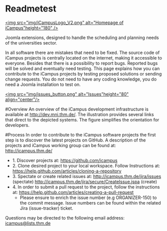 # Readmetest

<a href="http://icampus.thm.de"><img src="img/iCampusLogo_V2.png" 
alt="Homepage of iCampus"height="180" /></a>

Joomla extensions, designed to handle the scheduling and planning needs of the universities sector. 

In all software there are mistakes that need to be fixed. The source
code of iCampus projects is centrally located on the internet, making it
accessible to everyone. Besides that there is a possibility to report
bugs. Reported bugs will be solved and eventually need testing. This
page explains how you can contribute to the iCampus projects by testing
proposed solutions or sending change requests. You do not need to have
any coding knowledge, you do need a Joomla installation to test on.

<a href="http://icampus.thm.de/jira/issues/"><img src="img/issues_button.png" 
alt="Issues"height="80" align="center"/></a>
</br>

#Overview
An overview of the iCampus development infrastructure is available at
<http://dev.mni.thm.de/>.
The illustration provides several links that direct to the depicted
systems. The figure simplifies the orientation for developers.

#Process
In order to contribute to the iCampus software projects the first step
is to discover the latest projects on GitHub. A description of the
projects and iCampus working group can be found at:
<http://icampus.thm.de/>

-   1\. Discover projects at: <https://github.com/icampus>
-   2\. Clone desired project to your local workspace. Follow Instructions
    at: <https://help.github.com/articles/cloning-a-repository>
-   3\. Spectate or create related issues at:
    <http://icampus.thm.de/jira/issues> (spectate)
    <http://icampus.thm.de/jira/secure/CreateIssue.jspa> (create)
-   4\. In order to submit a pull request to the project, follow the
    instructions at:
    <https://help.github.com/articles/creating-a-pull-request>
    -   Please ensure to enrich the issue number (e.g ORGANIZER-150) to
        the commit message. Issue numbers can be found within the
        related Jira (issue-tracker) ticket.

Questions may be directed to the following email address:
icampus@lists.thm.de
